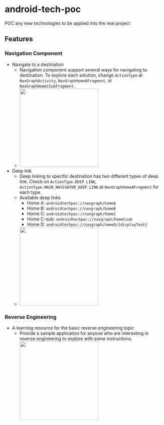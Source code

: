 # android-tech-poc

POC any new technologies to be applied into the real project

## Features

### Navigation Component

- Navigate to a destination
    - Navigation component support several ways for navigating to destination. To explore each
      solution, change `ActionType` at `NavGraphActivity`, `NavGraphHomeAFragment`,
      or `NavGraphHomeCSubFragment`.
    - <img src="https://user-images.githubusercontent.com/51980713/178474051-1b142b93-097b-43ad-8869-5fc06392b7ca.gif" width="250">
- Deep link
    - Deep linking to specific destination has two different types of deep link. Check
      on `ActionType.DEEP_LINK`, `ActionType.MAIN_NAVIGATOR_DEEP_LINK` at `NavGraphHomeAFragment`
      for each type.
    - Available deep links
        - Home A: `androidtechpoc://navgraph/homeA`
        - Home B: `androidtechpoc://navgraph/homeB`
        - Home C: `androidtechpoc://navgraph/homeC`
        - Home C-sub: `androidtechpoc://navgraph/homeCsub`
        - Home D: `androidtechpoc://navgraph/homeD/{displayText}`
    - <img src="https://user-images.githubusercontent.com/51980713/178474070-d422101e-4457-4db8-8899-532f6ec8fc7f.gif" width="250">

### Reverse Engineering

- A learning resource for the basic reverse engineering topic
    - Provide a sample application for anyone who are interesting in reverse engineering to explore
      with some instructions.
      <img src="https://user-images.githubusercontent.com/44750404/191717595-24af34d2-291d-4545-8680-56f580ec6234.jpg" width="250">
